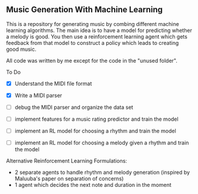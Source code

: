 ## Music Generation With Machine Learning

This is a repository for generating music by combing different machine learning algorithms. The main idea is to have a model for predicting whether a melody is good. You then use a reinforcement learning agent which gets feedback from that model to construct a policy which leads to creating good music. 

All code was written by me except for the code in the "unused folder".

To Do
- [x] Understand the MIDI file format
- [x] Write a MIDI parser
- [ ] debug the MIDI parser and organize the data set
- [ ] implement features for a music rating predictor and train the model
- [ ] implement an RL model for choosing a rhythm and train the model
- [ ] implement an RL model for choosing a melody given a rhythm and train the model


Alternative Reinforcement Learning Formulations:
- 2 separate agents to handle rhythm and melody generation (inspired by Maluuba's paper on separation of concerns)
- 1 agent which decides the next note and duration in the moment
